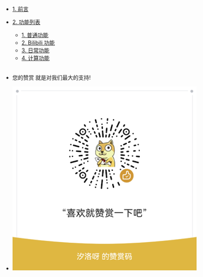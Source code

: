 * [1. 前言](/)

* [2. 功能列表](Commands.md)
  * [1. 普通功能](Commands.md#_1-普通功能)
  * [2. Bilibili 功能](Commands.md#_2-bilibili-功能)
  * [3. 日常功能](Commands.md#_3-日常功能)
  * [4. 计算功能](Commands.md#_4-计算功能)</br></br>

* 您的赞赏 就是对我们最大的支持!
* ![给我的上帝们看的微信赞赏码](mm_reward_qrcode_1649243836135.png)
